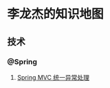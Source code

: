 # 李龙杰的知识地图

## 技术

### @Spring

1.  [Spring MVC 统一异常处理](http://lilongjie.com/2017/10/05/Spring%20MVC%20%E7%BB%9F%E4%B8%80%E5%BC%82%E5%B8%B8%E5%A4%84%E7%90%86/)

